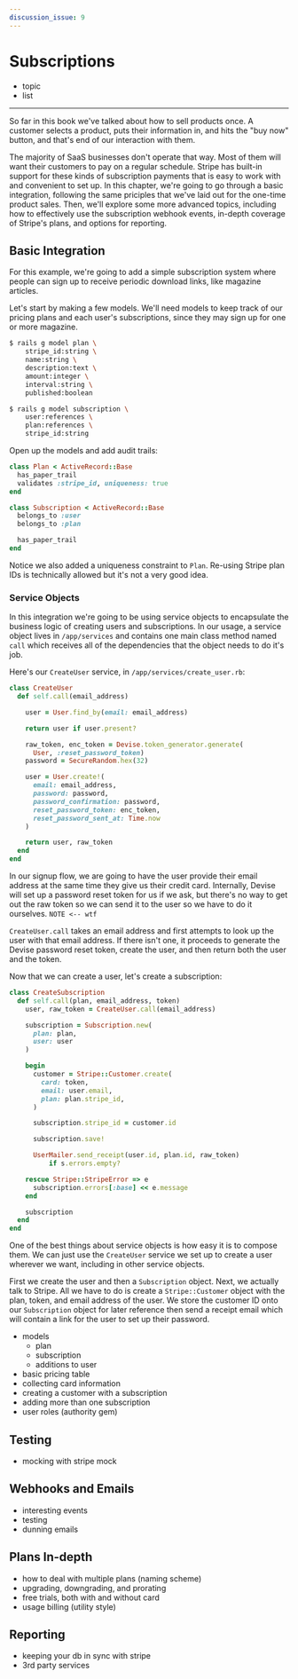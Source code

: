 ```yaml
---
discussion_issue: 9
---
```


# Subscriptions

* topic
* list

---

So far in this book we've talked about how to sell products once. A customer selects a product, puts their information in, and hits the "buy now" button, and that's end of our interaction with them.

The majority of SaaS businesses don't operate that way. Most of them will want their customers to pay on a regular schedule. Stripe has built-in support for these kinds of subscription payments that is easy to work with and convenient to set up. In this chapter, we're going to go through a basic integration, following the same priciples that we've laid out for the one-time product sales. Then, we'll explore some more advanced topics, including how to effectively use the subscription webhook events, in-depth coverage of Stripe's plans, and options for reporting.

## Basic Integration

For this example, we're going to add a simple subscription system where people can sign up to receive periodic download links, like magazine articles.

Let's start by making a few models. We'll need models to keep track of our pricing plans and each user's subscriptions, since they may sign up for one or more magazine.

```bash
$ rails g model plan \
    stripe_id:string \
    name:string \
    description:text \
    amount:integer \
    interval:string \
    published:boolean
```

```bash
$ rails g model subscription \
    user:references \
    plan:references \
    stripe_id:string
```

Open up the models and add audit trails:

```ruby
class Plan < ActiveRecord::Base
  has_paper_trail
  validates :stripe_id, uniqueness: true
end
```

```ruby
class Subscription < ActiveRecord::Base
  belongs_to :user
  belongs_to :plan

  has_paper_trail
end
```

Notice we also added a uniqueness constraint to `Plan`. Re-using Stripe plan IDs is technically allowed but it's not a very good idea.


### Service Objects

In this integration we're going to be using service objects to encapsulate the business logic of creating users and subscriptions. In our usage, a service object lives in `/app/services` and contains one main class method named `call` which receives all of the dependencies that the object needs to do it's job.

Here's our `CreateUser` service, in `/app/services/create_user.rb`:

```ruby
class CreateUser
  def self.call(email_address)

    user = User.find_by(email: email_address)

    return user if user.present?

    raw_token, enc_token = Devise.token_generator.generate(
      User, :reset_password_token)
    password = SecureRandom.hex(32)

    user = User.create!(
      email: email_address,
      password: password,
      password_confirmation: password,
      reset_password_token: enc_token,
      reset_password_sent_at: Time.now
    )

    return user, raw_token
  end
end
```

In our signup flow, we are going to have the user provide their email address at the same time they give us their credit card. Internally, Devise will set up a password reset token for us if we ask, but there's no way to get out the raw token so we can send it to the user so we have to do it ourselves. `NOTE <-- wtf`

`CreateUser.call` takes an email address and first attempts to look up the user with that email address. If there isn't one, it proceeds to generate the Devise password reset token, create the user, and then return both the user and the token.

Now that we can create a user, let's create a subscription:

```ruby
class CreateSubscription
  def self.call(plan, email_address, token)
    user, raw_token = CreateUser.call(email_address)

    subscription = Subscription.new(
      plan: plan,
      user: user
    )

    begin
      customer = Stripe::Customer.create(
        card: token,
        email: user.email,
        plan: plan.stripe_id,
      )

      subscription.stripe_id = customer.id

      subscription.save!

      UserMailer.send_receipt(user.id, plan.id, raw_token)
          if s.errors.empty?

    rescue Stripe::StripeError => e
      subscription.errors[:base] << e.message
    end

    subscription
  end 
end
```

One of the best things about service objects is how easy it is to compose them. We can just use the `CreateUser` service we set up to create a user wherever we want, including in other service objects.

First we create the user and then a `Subscription` object. Next, we actually talk to Stripe. All we have to do is create a `Stripe::Customer` object with the plan, token, and email address of the user. We store the customer ID onto our `Subscription` object for later reference then send a receipt email which will contain a link for the user to set up their password.

* models
  - plan
  - subscription
  - additions to user
* basic pricing table
* collecting card information
* creating a customer with a subscription
* adding more than one subscription
* user roles (authority gem)

## Testing

* mocking with stripe mock

## Webhooks and Emails

* interesting events
* testing
* dunning emails

## Plans In-depth

* how to deal with multiple plans (naming scheme)
* upgrading, downgrading, and prorating
* free trials, both with and without card
* usage billing (utility style)

## Reporting

* keeping your db in sync with stripe
* 3rd party services
